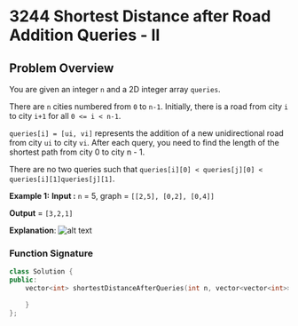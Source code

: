 # 3244 Shortest Distance after Road Addition Queries - II

## Problem Overview

You are given an integer `n` and a 2D integer array `queries`.

There are `n` cities numbered from `0` to `n-1`. Initially, there is a road from city `i` to city `i+1` for all `0 <= i < n-1`.

`queries[i] = [ui, vi]` represents the addition of a new unidirectional road from city `ui` to city `vi`. After each query, you need to find the length of the shortest path from city 0 to city n - 1.

There are no two queries such that `queries[i][0] < queries[j][0] < queries[i][1]queries[j][1]`.

**Example 1:**
 **Input :**  `n` = 5, graph  = `[[2,5], [0,2], [0,4]]`

 **Output** = `[3,2,1]`

**Explanation**: ![alt text](<Screenshot 2024-10-02 at 1.08.38 PM.png>)

### Function Signature
```cpp
class Solution {
public:
    vector<int> shortestDistanceAfterQueries(int n, vector<vector<int>>& queries) {
        
    }
};
